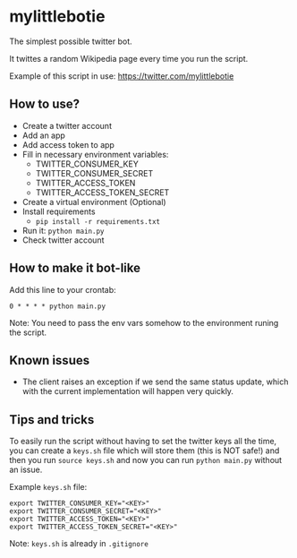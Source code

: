 # mylittlebotie

The simplest possible twitter bot.

It twittes a random Wikipedia page every time you run the script.

Example of this script in use: https://twitter.com/mylittlebotie


## How to use?

- Create a twitter account
- Add an app
- Add access token to app
- Fill in necessary environment variables:
    - TWITTER_CONSUMER_KEY
    - TWITTER_CONSUMER_SECRET
    - TWITTER_ACCESS_TOKEN
    - TWITTER_ACCESS_TOKEN_SECRET
- Create a virtual environment (Optional)
- Install requirements
    - `pip install -r requirements.txt`
- Run it: `python main.py`
- Check twitter account


## How to make it bot-like

Add this line to your crontab:

    0 * * * * python main.py

Note: You need to pass the env vars somehow to the environment runing the
script.


## Known issues

- The client raises an exception if we send the same status update, which with
the current implementation will happen very quickly.


## Tips and tricks

To easily run the script without having to set the twitter keys all the time,
you can create a `keys.sh` file which will store them (this is NOT safe!) and
then you run `source keys.sh` and now you can run `python main.py` without an
issue.

Example `keys.sh` file:

    export TWITTER_CONSUMER_KEY="<KEY>"
    export TWITTER_CONSUMER_SECRET="<KEY>"
    export TWITTER_ACCESS_TOKEN="<KEY>"
    export TWITTER_ACCESS_TOKEN_SECRET="<KEY>"

Note: `keys.sh` is already in `.gitignore`
